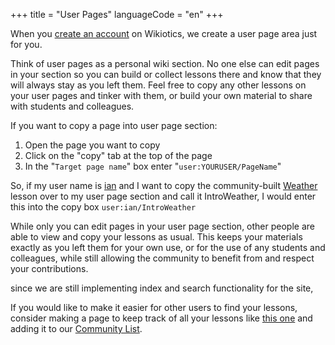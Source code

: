 +++
title = "User Pages"
languageCode = "en"
+++

When you [create an account](http://wikiotics.org/create-account) on
Wikiotics, we create a user page area just for you.

Think of user pages as a personal wiki section. No one else can edit
pages in your section so you can build or collect lessons there and know
that they will always stay as you left them. Feel free to copy any other
lessons on your user pages and tinker with them, or build your own
material to share with students and colleagues.

If you want to copy a page into user page section:

1.  Open the page you want to copy
2.  Click on the "copy" tab at the top of the page
3.  In the "`Target page name`" box enter "`user:YOURUSER/PageName`"

So, if my user name is [ian](/user/ian/about) and I want to copy the
community-built [Weather](/en/Weather) lesson over to my user page
section and call it IntroWeather, I would enter this into the copy box
`user:ian/IntroWeather`

While only you can edit pages in your user page section, other people
are able to view and copy your lessons as usual. This keeps your
materials exactly as you left them for your own use, or for the use of
any students and colleagues, while still allowing the community to
benefit from and respect your contributions.

since we are still implementing index and search functionality for the
site,

If you would like to make it easier for other users to find your
lessons, consider making a page to keep track of all your lessons like
[this one](/user/ian/Lessons) and adding it to our [Community
List](/en/Community_List).
